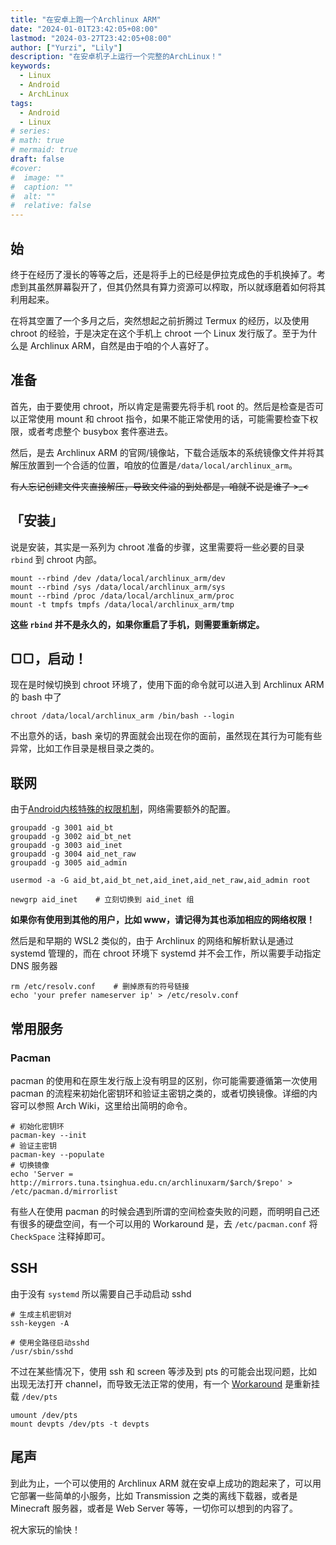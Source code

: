 ```yaml
---
title: "在安卓上跑一个Archlinux ARM"
date: "2024-01-01T23:42:05+08:00"
lastmod: "2024-03-27T23:42:05+08:00"
author: ["Yurzi", "Lily"]
description: "在安卓机子上运行一个完整的ArchLinux！"
keywords:
  - Linux
  - Android
  - ArchLinux
tags:
  - Android
  - Linux
# series:
# math: true
# mermaid: true
draft: false
#cover:
#  image: ""
#  caption: ""
#  alt: ""
#  relative: false
---
```


## 始

终于在经历了漫长的等等之后，还是将手上的已经是伊拉克成色的手机换掉了。考虑到其虽然屏幕裂开了，但其仍然具有算力资源可以榨取，所以就琢磨着如何将其利用起来。

在将其空置了一个多月之后，突然想起之前折腾过 Termux 的经历，以及使用 chroot 的经验，于是决定在这个手机上 chroot 一个 Linux 发行版了。至于为什么是 Archlinux ARM，自然是由于咱的个人喜好了。

## 准备

首先，由于要使用 chroot，所以肯定是需要先将手机 root 的。然后是检查是否可以正常使用 mount 和 chroot 指令，如果不能正常使用的话，可能需要检查下权限，或者考虑整个 busybox 套件塞进去。

然后，是去 Archlinux ARM 的官网/镜像站，下载合适版本的系统镜像文件并将其解压放置到一个合适的位置，咱放的位置是`/data/local/archlinux_arm`。

~~有人忘记创建文件夹直接解压，导致文件溢的到处都是，咱就不说是谁了 >\_<~~

## 「安装」

说是安装，其实是一系列为 chroot 准备的步骤，这里需要将一些必要的目录 `rbind` 到 chroot 内部。

```
mount --rbind /dev /data/local/archlinux_arm/dev
mount --rbind /sys /data/local/archlinux_arm/sys
mount --rbind /proc /data/local/archlinux_arm/proc
mount -t tmpfs tmpfs /data/local/archlinux_arm/tmp
```

**这些 `rbind` 并不是永久的，如果你重启了手机，则需要重新绑定。**

## ▢▢，启动！

现在是时候切换到 chroot 环境了，使用下面的命令就可以进入到 Archlinux ARM 的 bash 中了

```shell
chroot /data/local/archlinux_arm /bin/bash --login
```

不出意外的话，bash 亲切的界面就会出现在你的面前，虽然现在其行为可能有些异常，比如工作目录是根目录之类的。

## 联网

由于[Android内核特殊的权限机制](https://stackoverflow.com/questions/36451444/what-can-cause-a-socket-permission-denied-error#answers)，网络需要额外的配置。

```shell
groupadd -g 3001 aid_bt
groupadd -g 3002 aid_bt_net
groupadd -g 3003 aid_inet
groupadd -g 3004 aid_net_raw
groupadd -g 3005 aid_admin

usermod -a -G aid_bt,aid_bt_net,aid_inet,aid_net_raw,aid_admin root

newgrp aid_inet    # 立刻切换到 aid_inet 组
```

**如果你有使用到其他的用户，比如 www，请记得为其也添加相应的网络权限！**

然后是和早期的 WSL2 类似的，由于 Archlinux 的网络和解析默认是通过 systemd 管理的，而在 chroot 环境下 systemd 并不会工作，所以需要手动指定 DNS 服务器

```shell
rm /etc/resolv.conf    # 删掉原有的符号链接
echo 'your prefer nameserver ip' > /etc/resolv.conf
```

## 常用服务

### Pacman

pacman 的使用和在原生发行版上没有明显的区别，你可能需要遵循第一次使用 pacman 的流程来初始化密钥环和验证主密钥之类的，或者切换镜像。详细的内容可以参照 Arch Wiki，这里给出简明的命令。

```shell
# 初始化密钥环
pacman-key --init
# 验证主密钥
pacman-key --populate
# 切换镜像
echo 'Server = http://mirrors.tuna.tsinghua.edu.cn/archlinuxarm/$arch/$repo' > /etc/pacman.d/mirrorlist
```

有些人在使用 pacman 的时候会遇到所谓的空间检查失败的问题，而明明自己还有很多的硬盘空间，有一个可以用的 Workaround 是，去 `/etc/pacman.conf` 将 `CheckSpace` 注释掉即可。

## SSH

由于没有 `systemd` 所以需要自己手动启动 sshd

```shell
# 生成主机密钥对
ssh-keygen -A

# 使用全路径启动sshd
/usr/sbin/sshd
```

不过在某些情况下，使用 ssh 和 screen 等涉及到 pts 的可能会出现问题，比如出现无法打开 channel，而导致无法正常的使用，有一个 [Workaround](https://stackoverflow.com/questions/27021641/how-to-fix-request-failed-on-channel-0) 是重新挂载 `/dev/pts`

```shell
umount /dev/pts
mount devpts /dev/pts -t devpts
```

## 尾声

到此为止，一个可以使用的 Archlinux ARM 就在安卓上成功的跑起来了，可以用它部署一些简单的小服务，比如 Transmission 之类的离线下载器，或者是 Minecraft 服务器，或者是 Web Server 等等，一切你可以想到的内容了。

祝大家玩的愉快！
